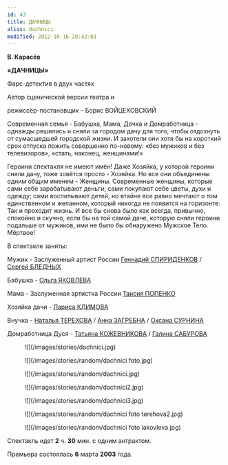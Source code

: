 ```yaml
---
id: 43
title: ДАЧНИЦЫ
alias: dachnici
modified: 2012-10-16 20:42:01
---
```


**В. Карасёв**

**«ДАЧНИЦЫ»**

Фарс-детектив в двух частях

Автор сценической версии театра и

режиссёр-постановщик – Борис ВОЙЦЕХОВСКИЙ

Современная семья - Бабушка, Мама, Дочка и Домработница - однажды решились и сняли за городом дачу для того, чтобы отдохнуть от сумасшедшей городской жизни. И захотели они хотя бы на короткий срок отпуска пожить совершенно по-новому: «без мужиков и без телевизоров», «стать, наконец, женщинами!»

Героини спектакля не имеют имён! Даже Хозяйка, у которой героини сняли дачу, тоже зовётся просто - Хозяйка. Но все они объединены одним общим именем - Женщины. Современные женщины, которые сами себе зарабатывают деньги; сами покупают себе цветы, духи и одежду; сами воспитывают детей, но втайне все равно мечтают о том единственном и желанном, который никогда не появится на горизонте. Так и проходит жизнь. И все бы снова было как всегда, привычно, спокойно и скучно, если бы на той самой даче, которую сняли героини подальше от мужиков, ими не было бы обнаружено Мужское Тело. Мёртвое!

В спектакле заняты:

Мужик - Заслуженный артист России <a href="27--gennadij-spiridenkov-za-rf.html">Геннадий СПИРИДЕНКОВ</a> / <a href="24-blednyh-sergej.html">Сергей БЛЕДНЫХ</a>

Бабушка - <a href="89-olga-yakovleva.html">Ольга ЯКОВЛЕВА </a>

Мама - Заслуженная артистка России <a href="26-popenko-taisija.html">Таисия ПОПЕНКО </a>

Хозяйка дачи - <a href="65-larisa-klimova.html">Лариса КЛИМОВА </a>

Внучка - <a href="56-natasha-terehova.html">Наталья ТЕРЕХОВА</a> / <a href="79-anna-zagrebna.html">Анна ЗАГРЕБНА</a> / <a href="85-oksana-surnina.html">Оксана СУРНИНА</a>

Домработница Дуся - <a href="80-tatiana-kogevnikova.html">Татьяна КОЖЕВНИКОВА</a> / <a href="61-galina-saburova.html">Галина САБУРОВА</a>

<figure>
![](/images/stories/dachnici.jpg)
</figure>

<figure>
![](/images/stories/random/dachnici foto.jpg)
</figure>

<figure>
![](/images/stories/random/dachnici.jpg)
</figure>

<figure>
![](/images/stories/random/dachnici2.jpg)
</figure>

<figure>
![](/images/stories/random/dachnici3.jpg)
</figure>

<figure>
![](/images/stories/random/dachnici foto terehova2.jpg)
</figure>

<figure>
![](/images/stories/random/dachnici foto iakovleva.jpg)
</figure>

Спектакль идет **2** ч. **30** мин. с одним антрактом.

Премьера состоялась **6** марта **2003** года.

